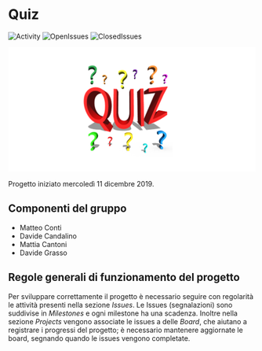 # Quiz  
![Activity](https://img.shields.io/github/commit-activity/w/itsar19-20/quiz?style=plastic)
![OpenIssues](https://img.shields.io/github/issues-raw/itsar19-20/quiz?style=plastic)
![ClosedIssues](https://img.shields.io/github/issues-closed-raw/itsar19-20/quiz?style=plastic)

![Quiz](docs/images/quiz.png "Quiz")

Progetto iniziato mercoledì 11 dicembre 2019. 

## Componenti del gruppo

- Matteo Conti
- Davide Candalino
- Mattia Cantoni
- Davide Grasso


## Regole generali di funzionamento del progetto

Per sviluppare correttamente il progetto è necessario seguire con regolarità le attività presenti nella sezione *Issues*.
Le Issues (segnalazioni) sono suddivise in *Milestones* e ogni milestone ha una scadenza.
Inoltre nella sezione *Projects* vengono associate le issues a delle *Board*, che aiutano a registrare i progressi del progetto; è necessario mantenere aggiornate le board, segnando quando le issues vengono completate.
